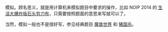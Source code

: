 模拟。顾名思义，就是用计算机来模拟题目中要求的操作，比如 NOIP 2014 的 [生活大爆炸版石头剪刀布](https://loj.ac/problem/2498)，只需要按照题面的意思来写就可以了。

当然，模拟一般也不是很好写，参见经典题目 [魔兽世界](http://bailian.openjudge.cn/practice/3750/) 和 [猪国杀](https://www.lydsy.com/JudgeOnline/problem.php?id=1972)。
